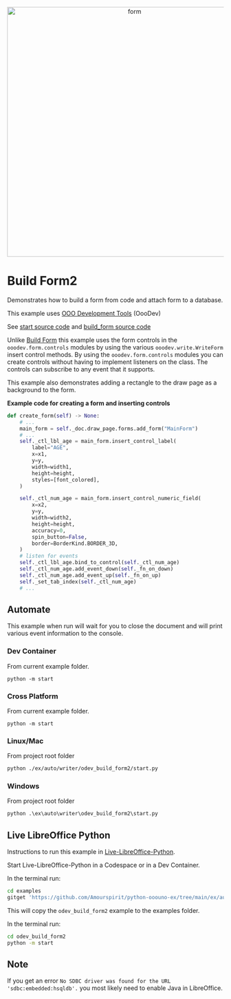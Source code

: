 <p align="center">
<img src="https://github.com/Amourspirit/python-ooouno-ex/assets/4193389/75fc2796-6e6b-43e9-b5d1-cf974b8b630f" width="577" height="581" alt="form"/>
</p>

# Build Form2

Demonstrates how to build a form from code and attach form to a database.

This example uses [OOO Development Tools] (OooDev)

See [start source code](./start.py) and [build_form source code](./build_form.py)

Unlike [Build Form](../odev_build_form) this example uses the form controls in the `ooodev.form.controls` modules by using the various `ooodev.write.WriteForm` insert control methods. By using the `ooodev.form.controls` modules you can create controls without having to implement listeners on the class. The controls can subscribe to any event that it supports.

This example also demonstrates adding a rectangle to the draw page as a background to the form.

**Example code for creating a form and inserting controls**

```python
def create_form(self) -> None:
    # ...
    main_form = self._doc.draw_page.forms.add_form("MainForm")
    # ...
    self._ctl_lbl_age = main_form.insert_control_label(
        label="AGE",
        x=x1,
        y=y,
        width=width1,
        height=height,
        styles=[font_colored],
    )

    self._ctl_num_age = main_form.insert_control_numeric_field(
        x=x2,
        y=y,
        width=width2,
        height=height,
        accuracy=0,
        spin_button=False,
        border=BorderKind.BORDER_3D,
    )
    # listen for events
    self._ctl_lbl_age.bind_to_control(self._ctl_num_age)
    self._ctl_num_age.add_event_down(self._fn_on_down)
    self._ctl_num_age.add_event_up(self._fn_on_up)
    self._set_tab_index(self._ctl_num_age)
    # ...
```

## Automate

This example when run will wait for you to close the document and will print various event information to the console.

### Dev Container

From current example folder.

```shell
python -m start
```

### Cross Platform

From current example folder.

```shell
python -m start
```

### Linux/Mac

From project root folder

```sh
python ./ex/auto/writer/odev_build_form2/start.py
```

### Windows

From project root folder

```ps
python .\ex\auto\writer\odev_build_form2\start.py
```

## Live LibreOffice Python

Instructions to run this example in [Live-LibreOffice-Python](https://github.com/Amourspirit/live-libreoffice-python).

Start Live-LibreOffice-Python in a Codespace or in a Dev Container.

In the terminal run:

```bash
cd examples
gitget 'https://github.com/Amourspirit/python-ooouno-ex/tree/main/ex/auto/writer/odev_build_form2'
```

This will copy the `odev_build_form2` example to the examples folder.

In the terminal run:

```bash
cd odev_build_form2
python -m start
```

## Note

If you get an error `No SDBC driver was found for the URL 'sdbc:embedded:hsqldb'.` you most likely need to enable Java in LibreOffice.


[OOO Development Tools]: https://python-ooo-dev-tools.readthedocs.io/en/latest/